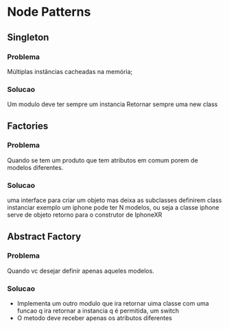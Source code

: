 # Node Patterns

## Singleton

### Problema

Múltiplas instâncias cacheadas na memória;

### Solucao

Um modulo deve ter sempre um instancia
Retornar sempre uma new class

## Factories

### Problema

Quando se tem um produto que tem atributos em comum porem de modelos diferentes.

### Solucao

uma interface para criar um objeto mas deixa as subclasses definirem class instanciar
exemplo um iphone pode ter N modelos, ou seja a classe iphone serve de objeto retorno para o construtor de IphoneXR

## Abstract Factory

### Problema

Quando vc desejar definir apenas aqueles modelos.

### Solucao

- Implementa um outro modulo que ira retornar uima classe com uma funcao q ira retornar a instancia q é permitida, um switch
- O metodo deve receber apenas os atributos diferentes
